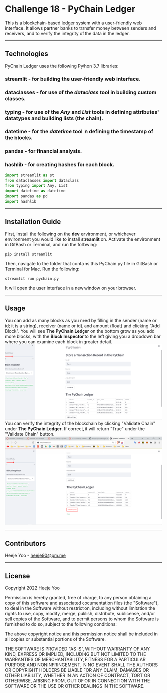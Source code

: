 # Challenge 18 - PyChain Ledger
This is a blockchain-based ledger system with a user-friendly web interface. It allows partner banks to transfer money between senders and receivers, and to verify the integrity of the data in the ledger.

---
## Technologies
PyChain Ledger uses the following Python 3.7 libraries:
### **streamlit** - for building the user-friendly web interface.
### **dataclasses** - for use of the *dataclass* tool in building custom classes.
### **typing** - for use of the *Any* and *List* tools in defining attributes' datatypes and building lists (the chain).
### **datetime** - for the *datetime* tool in defining the timestamp of the blocks.
### **pandas** - for financial analysis.
### **hashlib** - for creating hashes for each block.
```python
import streamlit as st
from dataclasses import dataclass
from typing import Any, List
import datetime as datetime
import pandas as pd
import hashlib
```
---
## Installation Guide
First, install the following on the **dev** environment, or whichever environment you would like to install **streamlit** on. Activate the environment in GitBash or Terminal, and run the following:
```
pip install streamlit
```
Then, navigate to the folder that contains this PyChain.py file in GitBash or Terminal for Mac. Run the following:
```
streamlit run pychain.py
```
It will open the user interface in a new window on your browser.

---
## Usage
You can add as many blocks as you need by filling in the sender (name or id; it is a string), receiver (name or id), and amount (float) and clicking "Add Block".
You will see **The PyChain Ledger** on the bottom grow as you add more blocks, with the **Block Inspector** to the left giving you a dropdown bar where you can examine each block in greater detail.
![usage](usage.png)
You can verify the integrity of the blockchain by clicking "Validate Chain" under **The PyChain Ledger**. If correct, it will return "True" under the "Validate Chain" button. 
![validate](validate.png)

---
## Contributors
Heeje Yoo - heeje90@pm.me

---
## License
Copyright 2022 Heeje Yoo

Permission is hereby granted, free of charge, to any person obtaining a copy of this software and associated documentation files (the "Software"), to deal in the Software without restriction, including without limitation the rights to use, copy, modify, merge, publish, distribute, sublicense, and/or sell copies of the Software, and to permit persons to whom the Software is furnished to do so, subject to the following conditions:

The above copyright notice and this permission notice shall be included in all copies or substantial portions of the Software.

THE SOFTWARE IS PROVIDED "AS IS", WITHOUT WARRANTY OF ANY KIND, EXPRESS OR IMPLIED, INCLUDING BUT NOT LIMITED TO THE WARRANTIES OF MERCHANTABILITY, FITNESS FOR A PARTICULAR PURPOSE AND NONINFRINGEMENT. IN NO EVENT SHALL THE AUTHORS OR COPYRIGHT HOLDERS BE LIABLE FOR ANY CLAIM, DAMAGES OR OTHER LIABILITY, WHETHER IN AN ACTION OF CONTRACT, TORT OR OTHERWISE, ARISING FROM, OUT OF OR IN CONNECTION WITH THE SOFTWARE OR THE USE OR OTHER DEALINGS IN THE SOFTWARE.